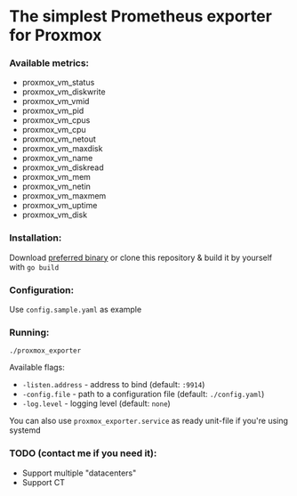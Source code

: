 # The simplest Prometheus exporter for Proxmox

### Available metrics:
* proxmox_vm_status
* proxmox_vm_diskwrite
* proxmox_vm_vmid
* proxmox_vm_pid
* proxmox_vm_cpus
* proxmox_vm_cpu
* proxmox_vm_netout
* proxmox_vm_maxdisk
* proxmox_vm_name
* proxmox_vm_diskread
* proxmox_vm_mem
* proxmox_vm_netin
* proxmox_vm_maxmem
* proxmox_vm_uptime
* proxmox_vm_disk

### Installation:
Download [preferred binary](https://github.com/D13410N3/proxmox_exporter/releases/tag/release) or clone this repository & build it by yourself with `go build`

### Configuration:
Use `config.sample.yaml` as example

### Running:
`./proxmox_exporter`

Available flags:
* `-listen.address` - address to bind (default: `:9914`)
* `-config.file` - path to a configuration file (default: `./config.yaml`)
* `-log.level` - logging level (default: `none`)

You can also use `proxmox_exporter.service` as ready unit-file if you're using systemd

### TODO (contact me if you need it):
* Support multiple "datacenters"
* Support CT
